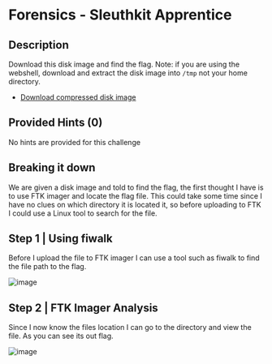 # Forensics - Sleuthkit Apprentice
## Description 
Download this disk image and find the flag. Note: if you are using the webshell, download and extract the disk image into `/tmp` not your home directory.
-   [Download compressed disk image](https://artifacts.picoctf.net/c/332/disk.flag.img.gz)

## Provided Hints (0)
No hints are provided for this challenge

## Breaking it down
We are given a disk image and told to find the flag, the first thought I have is to use FTK imager and locate the flag file. This could take some time since I have no clues on which directory it is located it, so before uploading to FTK I could use a Linux tool to search for the file.

## Step 1 | Using fiwalk 
Before I upload the file to FTK imager I can use a tool such as fiwalk to find the file path to the flag. 

![image](https://user-images.githubusercontent.com/95002315/162501848-c71b83c8-ea4c-4605-b306-35b63a30ee33.png)

## Step 2 | FTK Imager Analysis
Since I now know the files location I can go to the directory and view the file. As you can see its out flag.

![image](https://user-images.githubusercontent.com/95002315/162501901-d054e51c-1148-4dee-9193-1cac5c2cf6c9.png)
